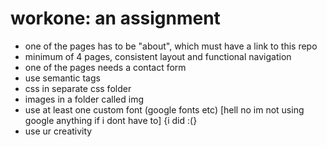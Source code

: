 # workone: an assignment

- one of the pages has to be "about", which must have a link to this repo
- minimum of 4 pages, consistent layout and functional navigation
- one of the pages needs a contact form
- use semantic tags
- css in separate css folder
- images in a folder called img
- use at least one custom font (google fonts etc) [hell no im not using google anything if i dont have to] {i did :(}
- use ur creativity